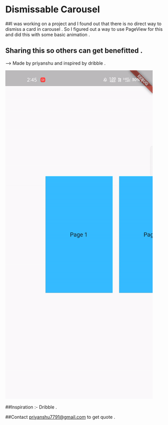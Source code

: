 # Dismissable Carousel

##I was working on a project and I found out that there is no direct way to dismiss a card in carousel . So I figured out a way to use PageView for this and did this with some basic animation .

## Sharing this so others can get benefitted . 

--> Made by priyanshu and inspired by dribble . 



![Like this](assets/recording.gif)



##Inspiration :- Dribble .

##Contact priyanshu7791@gmail.com to get quote . 
